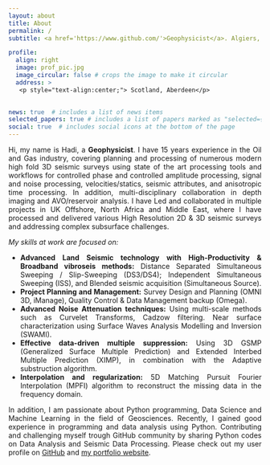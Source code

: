 ```yaml
---
layout: about
title: About
permalink: /
subtitle: <a href='https://www.github.com/'>Geophysicist</a>. Algiers, Algeria.

profile:
  align: right
  image: prof_pic.jpg
  image_circular: false # crops the image to make it circular
  address: >
   <p style="text-align:center;"> Scotland, Aberdeen</p>

  
news: true  # includes a list of news items
selected_papers: true # includes a list of papers marked as "selected={true}"
social: true  # includes social icons at the bottom of the page
---
```


<p align="justify"> 
  Hi, my name is Hadi, a <b>Geophysicist</b>. I have 15 years experience in the Oil and Gas industry, covering planning and processing of numerous modern high fold 3D seismic surveys using state of the art processing tools and workflows for 
  controlled phase and controlled amplitude processing, signal and noise processing, velocities/statics, seismic attributes, and anisotropic time processing. In addition, multi-disciplinary collaboration in depth imaging and AVO/reservoir 
  analysis. I have Led and collaborated in multiple projects in UK Offshore, North Africa and Middle East, where I have processed and delivered various High Resolution 2D & 3D seismic surveys and addressing complex subsurface challenges.
</p>
<i>My skills at work are focused on:</i>
  <br>
<ul>
  <div align="justify">
    <li>
      <b>Advanced Land Seismic technology with High-Productivity & Broadband vibroseis methods:</b> Distance Separated Simultaneous Sweeping / Slip-Sweeping (DS3/DS4); Independent Simultaneous Sweeping (ISS), and 
      Blended seismic acquisition (Simultaneous Source).
    </li>
  </div>
  <div align="justify">
    <li> 
      <b>Project Planning and Management:</b> Survey Design and Planning (OMNI 3D, iManage), Quality Control & Data Management backup (Omega).
    </li>
  </div>
  <div align="justify">
    <li>
      <b>Advanced Noise Attenuation techniques:</b> Using multi-scale methods such as Curvelet Transforms, Cadzow filtering. Near surface characterization using Surface Waves Analysis Modelling and Inversion     
      (SWAMI).
    </li>
  </div>
  <div align="justify">
    <li>
      <b>Effective data-driven multiple suppression:</b> Using 3D GSMP (Generalized Surface Multiple Prediction) and Extended Interbed Multiple Prediction (XIMP), in combination with the Adaptive substruction 
      algorithm.
    </li>
  </div>
  <div align="justify">
    <li>
      <b>Interpolation and regularization:</b> 5D Matching Pursuit Fourier Interpolation (MPFI) algorithm to reconstruct the missing data in the frequency domain.
    </li>
  </div>
    
</ul>

<p align="justify"> 
  In addition, I am passionate about Python programming, Data Science and Machine Learning in the field of Geosciences. Recently, I gained good experience in programming and data analysis using Python. Contributing and challenging myself 
  trough GitHub 
  community by sharing Python codes on Data Analysis and Seismic Data Processing. Please check out my user profile on <a href="https://github.com/hadi-tim">GitHub</a> and <a href="https://github.com/hadi-tim?tab=repositories">my portfolio 
  website</a>.
</p>
